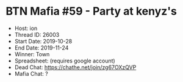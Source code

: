 # BTN Mafia #59 - Party at kenyz's

* Host: ion
* Thread ID: 26003
* Start Date: 2019-10-28
* End Date: 2019-11-24
* Winner: Town
* Spreadsheet: (requires google account)
* Dead Chat: https://chathe.net/join/zg67OXzQVP
* Mafia Chat: ?
